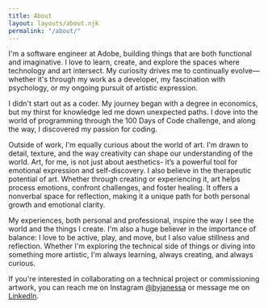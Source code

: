 ```yaml
---
title: About
layout: layouts/about.njk
permalink: "/about/"
---
```


I'm a software engineer at Adobe, building things that are both functional and imaginative. I love to learn, create, and explore the spaces where technology and art intersect. My curiosity drives me to continually evolve— whether it's through my work as a developer, my fascination with psychology, or my ongoing pursuit of artistic expression.

I didn't start out as a coder. My journey began with a degree in economics, but my thirst for knowledge led me down unexpected paths. I dove into the world of programming through the 100 Days of Code challenge, and along the way, I discovered my passion for coding.

Outside of work, I'm equally curious about the world of art. I'm drawn to detail, texture, and the way creativity can shape our understanding of the world. Art, for me, is not just about aesthetics- it’s a powerful tool for emotional expression and self-discovery. I also believe in the therapeutic potential of art. Whether through creating or experiencing it, art helps process emotions, confront challenges, and foster healing. It offers a nonverbal space for reflection, making it a unique path for both personal growth and emotional clarity.

My experiences, both personal and professional, inspire the way I see the world and the things I create. I'm also a huge believer in the importance of balance: I love to be active, play, and move, but I also value stillness and reflection. Whether I'm exploring the technical side of things or diving into something more artistic, I'm always learning, always creating, and always curious.

If you're interested in collaborating on a technical project or commissioning artwork, you can reach me on Instagram <a href="https://instagram.com/byjanessa" target="_blank" rel="noopener">@byjanessa</a> or message me on <a href="https://linkedin.com/in/janessatran" target="_blank" rel="noopener">LinkedIn</a>.
